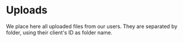 # Uploads

We place here all uploaded files from our users.
They are separated by folder, using their client's ID as folder name.
